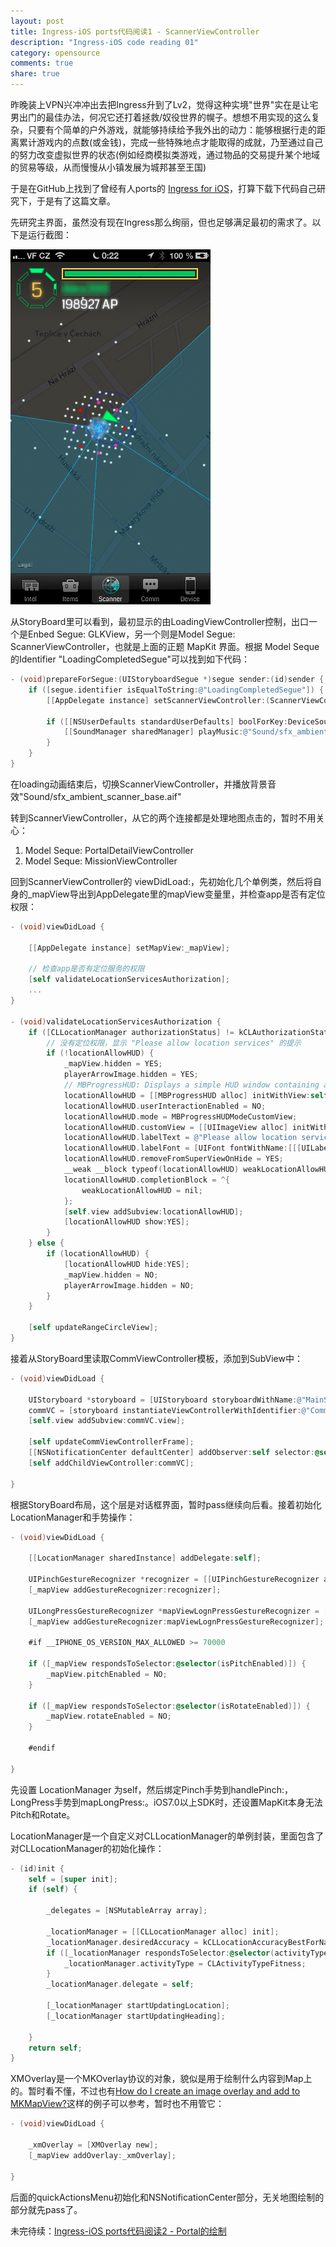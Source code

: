 ```yaml
---
layout: post
title: Ingress-iOS ports代码阅读1 - ScannerViewController
description: "Ingress-iOS code reading 01"
category: opensource
comments: true
share: true
---
```


昨晚装上VPN兴冲冲出去把Ingress升到了Lv2，觉得这种实境"世界"实在是让宅男出门的最佳办法，何况它还打着拯救/奴役世界的幌子。想想不用实现的这么复杂，只要有个简单的户外游戏，就能够持续给予我外出的动力：能够根据行走的距离累计游戏内的点数(或金钱)，完成一些特殊地点才能取得的成就，乃至通过自己的努力改变虚拟世界的状态(例如经商模拟类游戏，通过物品的交易提升某个地域的贸易等级，从而慢慢从小镇发展为城邦甚至王国)

于是在GitHub上找到了曾经有人ports的 [Ingress for iOS](https://github.com/marstone/ingress-ios)，打算下载下代码自己研究下，于是有了这篇文章。

先研究主界面，虽然没有现在Ingress那么绚丽，但也足够满足最初的需求了。以下是运行截图：

![Ingress for iOS](/images/ingress-ios_screenshot.png)

从StoryBoard里可以看到，最初显示的由LoadingViewController控制，出口一个是Enbed Segue: GLKView，另一个则是Model Segue: ScannerViewController，也就是上面的正题 MapKit 界面。根据 Model Seque 的Identifier "LoadingCompletedSegue"可以找到如下代码：

```objective-c
- (void)prepareForSegue:(UIStoryboardSegue *)segue sender:(id)sender {
    if ([segue.identifier isEqualToString:@"LoadingCompletedSegue"]) {
        [[AppDelegate instance] setScannerViewController:(ScannerViewController *)segue.destinationViewController];

        if ([[NSUserDefaults standardUserDefaults] boolForKey:DeviceSoundToggleBackground]) {
            [[SoundManager sharedManager] playMusic:@"Sound/sfx_ambient_scanner_base.aif" looping:YES];
        }
    }
}
```

在loading动画结束后，切换ScannerViewController，并播放背景音效"Sound/sfx_ambient_scanner_base.aif"

转到ScannerViewController，从它的两个连接都是处理地图点击的，暂时不用关心：

1. Model Seque<PortalDetailSegue>: PortalDetailViewController
2. Model Seque<FactionChooseSegue>: MissionViewController

回到ScannerViewController的 viewDidLoad:，先初始化几个单例类，然后将自身的_mapView导出到AppDelegate里的mapView变量里，并检查app是否有定位权限：

```objective-c
- (void)viewDidLoad {

    [[AppDelegate instance] setMapView:_mapView];

    // 检查app是否有定位服务的权限
    [self validateLocationServicesAuthorization];
    ...
}

- (void)validateLocationServicesAuthorization {
    if ([CLLocationManager authorizationStatus] != kCLAuthorizationStatusAuthorized) {
        // 没有定位权限，显示 "Please allow location services" 的提示
        if (!locationAllowHUD) {
            _mapView.hidden = YES;
            playerArrowImage.hidden = YES;
            // MBProgressHUD: Displays a simple HUD window containing a progress indicator and two optional labels for short messages
            locationAllowHUD = [[MBProgressHUD alloc] initWithView:self.view];
            locationAllowHUD.userInteractionEnabled = NO;
            locationAllowHUD.mode = MBProgressHUDModeCustomView;
            locationAllowHUD.customView = [[UIImageView alloc] initWithImage:[UIImage imageNamed:@"warning.png"]];
            locationAllowHUD.labelText = @"Please allow location services";
            locationAllowHUD.labelFont = [UIFont fontWithName:[[[UILabel appearance] font] fontName] size:16];
            locationAllowHUD.removeFromSuperViewOnHide = YES;
            __weak __block typeof(locationAllowHUD) weakLocationAllowHUD = locationAllowHUD;
            locationAllowHUD.completionBlock = ^{
                weakLocationAllowHUD = nil;
            };
            [self.view addSubview:locationAllowHUD];
            [locationAllowHUD show:YES];
        }
    } else {
        if (locationAllowHUD) {
            [locationAllowHUD hide:YES];
            _mapView.hidden = NO;
            playerArrowImage.hidden = NO;
        }
    }
    
    [self updateRangeCircleView];
}
```

接着从StoryBoard里读取CommViewController模板，添加到SubView中：

```objective-c
- (void)viewDidLoad {

    UIStoryboard *storyboard = [UIStoryboard storyboardWithName:@"MainStoryboard_iPhone" bundle:nil];
    commVC = [storyboard instantiateViewControllerWithIdentifier:@"CommViewController"];
    [self.view addSubview:commVC.view];

    [self updateCommViewControllerFrame];
    [[NSNotificationCenter defaultCenter] addObserver:self selector:@selector(statusBarFrameDidChange:) name:UIApplicationDidChangeStatusBarFrameNotification object:nil];
    [self addChildViewController:commVC];

}
```

根据StoryBoard布局，这个层是对话框界面，暂时pass继续向后看。接着初始化LocationManager和手势操作：

```objective-c
- (void)viewDidLoad {

    [[LocationManager sharedInstance] addDelegate:self];

    UIPinchGestureRecognizer *recognizer = [[UIPinchGestureRecognizer alloc] initWithTarget:self action:@selector(handlePinch:)];
    [_mapView addGestureRecognizer:recognizer];

    UILongPressGestureRecognizer *mapViewLognPressGestureRecognizer = [[UILongPressGestureRecognizer alloc] initWithTarget:self action:@selector(mapLongPress:)];
    [_mapView addGestureRecognizer:mapViewLognPressGestureRecognizer];

    #if __IPHONE_OS_VERSION_MAX_ALLOWED >= 70000

    if ([_mapView respondsToSelector:@selector(isPitchEnabled)]) {
        _mapView.pitchEnabled = NO;
    }

    if ([_mapView respondsToSelector:@selector(isRotateEnabled)]) {
        _mapView.rotateEnabled = NO;
    }

    #endif

}
```

先设置 LocationManager <CLLocationManagerDelegate> 为self，然后绑定Pinch手势到handlePinch:，LongPress手势到mapLongPress:。iOS7.0以上SDK时，还设置MapKit本身无法Pitch和Rotate。

LocationManager是一个自定义对CLLocationManager的单例封装，里面包含了对CLLocationManager的初始化操作：

```objective-c
- (id)init {
    self = [super init];
    if (self) {
        
        _delegates = [NSMutableArray array];
        
        _locationManager = [[CLLocationManager alloc] init];
        _locationManager.desiredAccuracy = kCLLocationAccuracyBestForNavigation;        // 设置为最佳精度(不怕过于耗电?)
        if ([_locationManager respondsToSelector:@selector(activityType)]) {
            _locationManager.activityType = CLActivityTypeFitness;                      // 当位置改变时才进行跟踪
        }
        _locationManager.delegate = self;
        
        [_locationManager startUpdatingLocation];
        [_locationManager startUpdatingHeading];
        
    }
    return self;
}
```

XMOverlay是一个MKOverlay协议的对象，貌似是用于绘制什么内容到Map上的。暂时看不懂，不过也有[How do I create an image overlay and add to MKMapView?](http://stackoverflow.com/questions/5283741/how-do-i-create-an-image-overlay-and-add-to-mkmapview)这样的例子可以参考，暂时也不用管它：

```objective-c
- (void)viewDidLoad {

    _xmOverlay = [XMOverlay new];
    [_mapView addOverlay:_xmOverlay];

}
```

后面的quickActionsMenu初始化和NSNotificationCenter部分，无关地图绘制的部分就先pass了。

未完待续：[Ingress-iOS ports代码阅读2 - Portal的绘制](http://blog.imaou.com/opensource/2014/09/04/ingress_ios_code_reading2.html)
